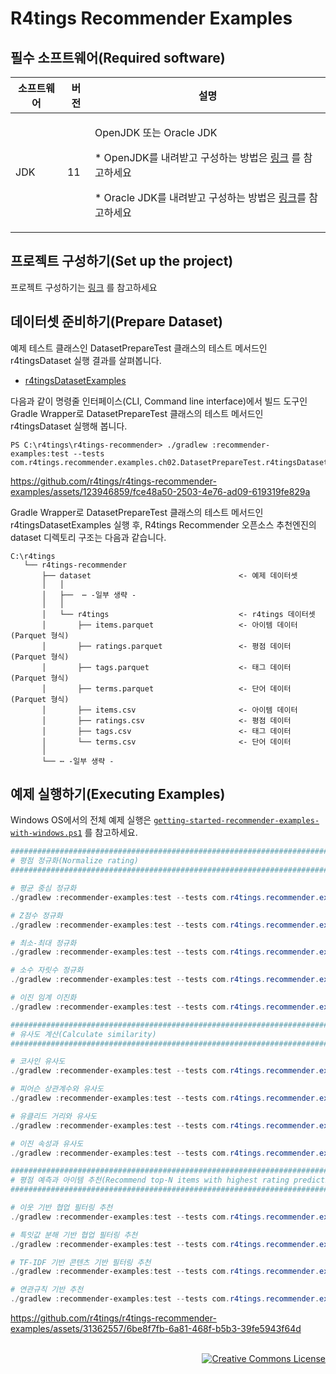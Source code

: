 # R4tings Recommender Examples

## 필수 소프트웨어(Required software)
|소프트웨어|버전|설명|
|------|---|---|
|JDK|11| <p>OpenJDK 또는 Oracle JDK <p>* OpenJDK를 내려받고 구성하는 방법은 [링크](https://docs.oracle.com/en/java/javase/11/) 를 참고하세요 <p>* Oracle JDK를 내려받고 구성하는 방법은 [링크](https://docs.oracle.com/en/java/javase/11/)를 참고하세요|

## 프로젝트 구성하기(Set up the project)

프로젝트 구성하기는 [링크](https://github.com/r4tings/r4tings-recommender/#프로젝트-구성하기set-up-the-project) 를 참고하세요

## 데이터셋 준비하기(Prepare Dataset)

예제 테스트 클래스인 DatasetPrepareTest 클래스의 테스트 메서드인 r4tingsDataset 실행 결과를 살펴봅니다.

* [r4tingsDatasetExamples](r4tings-recommender-examples/src/test/java/com/r4tings/recommender/examples/ch02/DatasetPrepareTest.java#L43)

다음과 같이 명령줄 인터페이스(CLI, Command line interface)에서 빌드 도구인 Gradle Wrapper로 DatasetPrepareTest 클래스의 테스트 메서드인 r4tingsDataset 실행해 봅니다.

```
PS C:\r4tings\r4tings-recommender> ./gradlew :recommender-examples:test --tests com.r4tings.recommender.examples.ch02.DatasetPrepareTest.r4tingsDataset
```

https://github.com/r4tings/r4tings-recommender-examples/assets/123946859/fce48a50-2503-4e76-ad09-619319fe829a

Gradle Wrapper로 DatasetPrepareTest 클래스의 테스트 메서드인 r4tingsDatasetExamples 실행 후, R4tings Recommender 오픈소스 추천엔진의 dataset 디렉토리 구조는 다음과 같습니다.

```
C:\r4tings
   └── r4tings-recommender
       ├── dataset                                 <- 예제 데이터셋 
       │   │
       │   ├──  ⋯ -일부 생략 -
       │   │
       │   └── r4tings                             <- r4tings 데이터셋
       │       ├── items.parquet                   <- 아이템 데이터 (Parquet 형식)
       │       ├── ratings.parquet                 <- 평점 데이터 (Parquet 형식)
       │       ├── tags.parquet                    <- 태그 데이터 (Parquet 형식)
       │       ├── terms.parquet                   <- 단어 데이터 (Parquet 형식)
       │       ├── items.csv                       <- 아이템 데이터
       │       ├── ratings.csv                     <- 평점 데이터
       │       ├── tags.csv                        <- 태그 데이터
       │       └── terms.csv                       <- 단어 데이터
       │
       └── ⋯ -일부 생략 -  
```

## 예제 실행하기(Executing Examples)

Windows OS에서의 전체 예제 실행은 [`getting-started-recommender-examples-with-windows.ps1`](/recommender-examples/getting-started-recommender-examples-with-windows.ps1) 를 참고하세요.

```powershell
##############################################################################
# 평점 정규화(Normalize rating)
##############################################################################

# 평균 중심 정규화
./gradlew :recommender-examples:test --tests com.r4tings.recommender.examples.ch03.MeanCenteringTest.meanCenteringExamples

# Z점수 정규화
./gradlew :recommender-examples:test --tests com.r4tings.recommender.examples.ch03.ZScoreTest.zScoreExamples

# 최소-최대 정규화
./gradlew :recommender-examples:test --tests com.r4tings.recommender.examples.ch03.MinMaxTest.minMaxExamples

# 소수 자릿수 정규화
./gradlew :recommender-examples:test --tests com.r4tings.recommender.examples.ch03.DecimalScalingTest.decimalScalingExamples

# 이진 임계 이진화
./gradlew :recommender-examples:test --tests com.r4tings.recommender.examples.ch03.BinaryThresholdingTest.binaryThresholdingExamples

##############################################################################
# 유사도 계산(Calculate similarity)
##############################################################################

# 코사인 유사도
./gradlew :recommender-examples:test --tests com.r4tings.recommender.examples.ch04.CosineSimilarityTest.cosineSimilarityExamples

# 피어슨 상관계수와 유사도
./gradlew :recommender-examples:test --tests com.r4tings.recommender.examples.ch04.PearsonSimilarityTest.pearsonSimilarityExamples

# 유클리드 거리와 유사도
./gradlew :recommender-examples:test --tests com.r4tings.recommender.examples.ch04.EuclideanSimilarityTest.euclideanSimilarityExamples

# 이진 속성과 유사도
./gradlew :recommender-examples:test --tests com.r4tings.recommender.examples.ch04.binary.ExtendedJaccardSimilarityTest.extendedJaccardSimilarityExamples

##############################################################################
# 평점 예측과 아이템 추천(Recommend top-N items with highest rating prediction)
##############################################################################

# 이웃 기반 협업 필터링 추천
./gradlew :recommender-examples:test --tests com.r4tings.recommender.examples.ch05.KNearestNeighborsTest.kNearestNeighborsExamples

# 특잇값 분해 기반 협업 필터링 추천 
./gradlew :recommender-examples:test --tests com.r4tings.recommender.examples.ch06.BaselineSingleValueDecompositionTest.baselineSingleValueDecompositionExamples

# TF-IDF 기반 콘텐츠 기반 필터링 추천 
./gradlew :recommender-examples:test --tests com.r4tings.recommender.examples.ch07.TermFrequencyInverseDocumentFrequencyTest.termFrequencyInverseDocumentFrequencyExamples

# 연관규칙 기반 추천 
./gradlew :recommender-examples:test --tests com.r4tings.recommender.examples.ch08.AssociationRuleMiningTest.associationRuleMiningExamples
```

https://github.com/r4tings/r4tings-recommender-examples/assets/31362557/6be8f7fb-6a81-468f-b5b3-39fe5943f64d

<br/>

<div align="right">
   <a rel="license" href="http://creativecommons.org/licenses/by-nc-sa/4.0/"><img alt="Creative Commons License" style="border-width:0" src="https://i.creativecommons.org/l/by-nc-sa/4.0/88x31.png" /></a>
</div>
